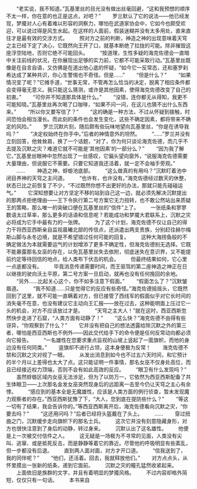 　　“老实说，我不知道。”瓦基里丝的目光没有做出丝毫回避，“这和我预想的顺序不太一样，你在意的也正是这点，对吧？”
　　罗兰默认了它的说法——他已经发现，梦魇对人心有着难以形容的洞察力，哪怕在武道家协会中，它如今也颇受欢迎，可以说过得是风生水起。在这样的人面前，假装迷糊并没有太多用处，直来直往才是最有效的交涉方式。
　　照对方之前的判断，神造之神的出现意味着天穹之主已经下定了决心，它既然向王开了口，就基本断绝了拉拢的可能。除非摧毁这座浮空陆地，否则它绝不可能回头。
　　“按道理，生性多疑的海克佐德会一直暗中关注前线的状况，在你展现出足够的实力前，它都不可能采取行动。”瓦基里丝既像是在自言自语，又仿佛是在道出他心底的怀疑，“如今它一反常态，还和塞罗刹希达成了某种共识，你心生警惕也不奇怪。但是……”
　　“但是什么？”
　　“如果情况变了呢？”它摊手道，“世事无常，不管再怎么恰当的决定，脱离了相应条件都会变得毫无意义。我只能这么猜测，或许是其他因素，使得海克佐德改变了自己的初衷。”
　　“可你并不知道那具体是什么。”
　　“没错，连你都无从得知，我更不可能知晓。”瓦基里丝再次喝了口咖啡，“如果不问一问，在这儿也猜不出什么东西来。”
　　“所以你又要写信了？”
　　“这的确是一种方法，不过从怀疑到接触，时间恐怕会相当漫长。而此刻的条件也会发生变化，这些不确定因素，都将带来不确定的风险。”
　　罗兰沉默片刻，随后颇有些玩味地望向瓦基里丝，“你是在诱导我吗？”
　　“决定权始终在你手中。”后者的神情意外的坦然。
　　“……”罗兰并没有立刻回答，他耸耸肩，换了一个话题，“对了，你为何只谈论海克佐德，而几乎不去提及沉默之灾？难道它就不可能是‘其他因素’的一部分么？”
　　“因为我了解它。”瓦基里丝眼神中忽然出现了一丝感叹，它偏头望向窗外，“说服海克佐德需要大量理由，但说服它不需要。只要它知道我还活着，就一定不会袖手旁观。”
　　……
　　神造之神，蜉蝣池底部。
　　“这么做真的有用吗？”沉默盯着池中闭目养神的天穹之主问道。
　　“也许有，也许没有。”海克佐德经过数天的休整，状态已比之前恢复了不少，“不过既然你想不出更好的办法，那就只能先碰碰运气。”
　　它深知想要让对方坚定不移的站到自己这一边，就必须先解决沉默提出的那两点拒绝理由——王下令执行第二号方案它无力扭转，也不敢公然站出来质疑王的策略，那么唯一的突破口便在瓦基里丝的“信件”上了。
　　一张纸条和寥寥数语太过草率，那么更多的话语和信息呢？若能成功和梦魇大君联系上，沉默之灾必将成为它手中最有力的一张牌。
　　为了这个计划，海克佐德不仅让自己的得力干将西亚西斯亲自监视晨曦北部的传信点，还派遣出两支贵族，分别赶往赫尔梅斯山脚与永冬边境，就是不希望错过任何可能的回复。
　　这种大海捞鱼般的不确定做法为本就需要运气的计划增添了更多不确定性，但海克佐德别无选择。它既不能暴露那名女巫的存在，以免瓦基里丝失去依附，彻底迷失在意识界，又不能提前约定等待回信的地点，给人类布下伏击的机会。
　　但最终结果如何，它心里一点底都没有。
　　毕竟消息传递需要时间，而王驱驾的第二座神造之神正在日以继夜的驶向沃土平原，第二号方案一旦启动，就再也没有任何挽回的余地。
　　“另外……比起关心这个，你不如多注意下假面。”
　　“假面怎么了？”沉默皱眉道。
　　“我不知道……只是觉得它的反应有些奇怪。”海克佐德摇摇头，它既然回到了这里，就不可能一直瞒着对方，但已接管了西线军的假面似乎对它长时间的消失毫不在意，也没有建议它主动向王汇报——放在过去，这种能明面上压过它一头的机会，对方不应该放过才是。
　　“天穹之主大人！”就在这时，西亚西斯忽然快步走进了石窟，“人类方面有动静了！”
　　“这么快？”海克佐德不由得有些讶异，“你观察到了什么？”
　　它并没有把自己的想法透露给除沉默之外的第三者，哪怕是西亚西斯也不例外——因此交代给手下的命令便是任何反常动向都必须向它报告。
　　“一名雄性在您要求重点监视的山坡上竖起了一面旗帜，而他的身边没有任何同类。”
　　竖旗却不进行占领，这本身便极为反常！
　　海克佐德不禁和沉默之灾对视了一眼。
　　从发出消息到如今也不过五六天时间，和它预计的半个月以上差得也太大了点。这只能证明一件事情，那名女巫不仅身处高位，而且已经接近权力顶端，否则不会有如此高效的反应。
　　“眼卫有什么发现吗？”
　　虽然蜉蝣区域内女巫无法涉足，但为了以防万一，它依然为西亚西斯配备了共生体眼卫——上次那名金发女巫突然现身后的远距离一击至今仍让天穹之主心有余悸。
　　“感应到的基本全是无魔雄性，应该是人类方面的例行侦查，暂未发现魔力观察者的存在。”西亚西斯犹豫了下，“大人，您到底在提防些什么？”
　　“等这一切有了结果，我会告诉你的。”等西亚西斯离开后，海克佐德看向沉默之灾，“你要去吗？”
　　“这还用问吗？”后者已经将头盔戴在了头上。
　　……
　　穿过扭曲之门，沉默缓步走向旗帜下的那名士兵。
　　这次它并没有刻意隐藏身形，对方也很快注意到了身后的动静，转过身来。
　　沉默认出了这名雄性。
　　他便是上一次被交付信件之人。
　　这无疑是一场极为不寻常的见面，人类没有尖叫、逃窜、或是抵死反击，而是静静等着它的靠近。尽管他的呼吸明显有些紊乱，但一步都没有后退。
　　直到两人面对面，对方才开口道。
　　“信我送到了，我的同伴呢？”
　　“他们，还活着。回去，我就释放他们。”
　　对方点点头，从怀里摸出一张新的纸条，递到它面前。
　　沉默之灾的瞳孔猛然收紧起来。
　　上面依旧是族群的文字，并且有着明显的梦魇风格。
　　不过内容却格外简短，仅仅只有一句话。
　　本书来自